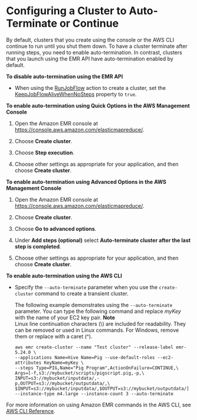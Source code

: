 # Configuring a Cluster to Auto\-Terminate or Continue<a name="emr-plan-longrunning-transient"></a>

By default, clusters that you create using the console or the AWS CLI continue to run until you shut them down\. To have a cluster terminate after running steps, you need to enable auto\-termination\. In contrast, clusters that you launch using the EMR API have auto\-termination enabled by default\.

**To disable auto\-termination using the EMR API**
+ When using the [RunJobFlow](https://docs.aws.amazon.com/ElasticMapReduce/latest/API/API_RunJobFlow.html) action to create a cluster, set the [KeepJobFlowAliveWhenNoSteps](https://docs.aws.amazon.com/ElasticMapReduce/latest/API/API_JobFlowInstancesConfig.html#EMR-Type-JobFlowInstancesConfig-KeepJobFlowAliveWhenNoSteps) property to `true`\.

**To enable auto\-termination using Quick Options in the AWS Management Console**

1. Open the Amazon EMR console at [https://console\.aws\.amazon\.com/elasticmapreduce/](https://console.aws.amazon.com/elasticmapreduce/)\.

1. Choose **Create cluster**\.

1. Choose **Step execution**\.

1. Choose other settings as appropriate for your application, and then choose **Create cluster**\.

**To enable auto\-termination using Advanced Options in the AWS Management Console**

1. Open the Amazon EMR console at [https://console\.aws\.amazon\.com/elasticmapreduce/](https://console.aws.amazon.com/elasticmapreduce/)\.

1. Choose **Create cluster**\.

1. Choose **Go to advanced options**\.

1. Under **Add steps \(optional\)** select **Auto\-terminate cluster after the last step is completed**\.

1. Choose other settings as appropriate for your application, and then choose **Create cluster**\.

**To enable auto\-termination using the AWS CLI**
+ Specify the `--auto-terminate` parameter when you use the `create-cluster` command to create a transient cluster\.

  The following example demonstrates using the `--auto-terminate` parameter\. You can type the following command and replace *myKey* with the name of your EC2 key pair\.
**Note**  
Linux line continuation characters \(\\\) are included for readability\. They can be removed or used in Linux commands\. For Windows, remove them or replace with a caret \(^\)\.

  ```
  aws emr create-cluster --name "Test cluster" --release-label emr-5.24.0 \
  --applications Name=Hive Name=Pig --use-default-roles --ec2-attributes KeyName=myKey \
  --steps Type=PIG,Name="Pig Program",ActionOnFailure=CONTINUE,\
  Args=[-f,s3://mybucket/scripts/pigscript.pig,-p,\
  INPUT=s3://mybucket/inputdata/,-p,OUTPUT=s3://mybucket/outputdata/,\
  $INPUT=s3://mybucket/inputdata/,$OUTPUT=s3://mybucket/outputdata/]
  --instance-type m4.large --instance-count 3 --auto-terminate
  ```

For more information on using Amazon EMR commands in the AWS CLI, see [AWS CLI Reference](https://docs.aws.amazon.com/cli/latest/reference/emr)\.